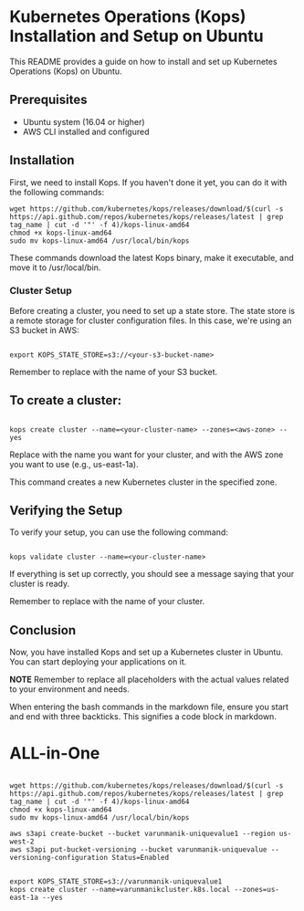 # Kubernetes Operations (Kops) Installation and Setup on Ubuntu 

This README provides a guide on how to install and set up Kubernetes Operations (Kops) on Ubuntu.

## Prerequisites 

- Ubuntu system (16.04 or higher)
- AWS CLI installed and configured 

## Installation 

First, we need to install Kops. If you haven't done it yet, you can do it with the following commands:

```
wget https://github.com/kubernetes/kops/releases/download/$(curl -s https://api.github.com/repos/kubernetes/kops/releases/latest | grep tag_name | cut -d '"' -f 4)/kops-linux-amd64
chmod +x kops-linux-amd64
sudo mv kops-linux-amd64 /usr/local/bin/kops
```
These commands download the latest Kops binary, make it executable, and move it to /usr/local/bin.

### Cluster Setup
Before creating a cluster, you need to set up a state store. The state store is a remote storage for cluster configuration files. In this case, we're using an S3 bucket in AWS:


```

export KOPS_STATE_STORE=s3://<your-s3-bucket-name>

```

Remember to replace <your-s3-bucket-name> with the name of your S3 bucket.

## To create a cluster:


```

kops create cluster --name=<your-cluster-name> --zones=<aws-zone> --yes

```

Replace <your-cluster-name> with the name you want for your cluster, and <aws-zone> with the AWS zone you want to use (e.g., us-east-1a).

This command creates a new Kubernetes cluster in the specified zone.

## Verifying the Setup
To verify your setup, you can use the following command:


```

kops validate cluster --name=<your-cluster-name>

```

If everything is set up correctly, you should see a message saying that your cluster is ready. 

Remember to replace <your-cluster-name> with the name of your cluster.

## Conclusion
Now, you have installed Kops and set up a Kubernetes cluster in Ubuntu. You can start deploying your applications on it.


**NOTE** Remember to replace all placeholders with the actual values related to your environment and needs. 

When entering the bash commands in the markdown file, ensure you start and end with three backticks. This signifies a code block in markdown.

# ALL-in-One

```

wget https://github.com/kubernetes/kops/releases/download/$(curl -s https://api.github.com/repos/kubernetes/kops/releases/latest | grep tag_name | cut -d '"' -f 4)/kops-linux-amd64
chmod +x kops-linux-amd64
sudo mv kops-linux-amd64 /usr/local/bin/kops

aws s3api create-bucket --bucket varunmanik-uniquevalue1 --region us-west-2
aws s3api put-bucket-versioning --bucket varunmanik-uniquevalue --versioning-configuration Status=Enabled


export KOPS_STATE_STORE=s3://varunmanik-uniquevalue1
kops create cluster --name=varunmanikcluster.k8s.local --zones=us-east-1a --yes



```